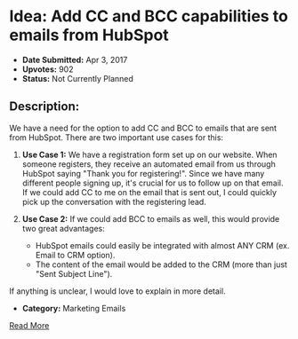 # Idea: Add CC and BCC capabilities to emails from HubSpot

- **Date Submitted:** Apr 3, 2017
- **Upvotes:** 902
- **Status:** Not Currently Planned

## Description:
We have a need for the option to add CC and BCC to emails that are sent from HubSpot. There are two important use cases for this:

1. **Use Case 1:** We have a registration form set up on our website. When someone registers, they receive an automated email from us through HubSpot saying "Thank you for registering!". Since we have many different people signing up, it's crucial for us to follow up on that email. If we could add CC to me on the email that is sent out, I could quickly pick up the conversation with the registering lead.

2. **Use Case 2:** If we could add BCC to emails as well, this would provide two great advantages: 
   - HubSpot emails could easily be integrated with almost ANY CRM (ex. Email to CRM option).
   - The content of the email would be added to the CRM (more than just "Sent Subject Line"). 

If anything is unclear, I would love to explain in more detail.

- **Category:** Marketing Emails

[Read More](https://community.hubspot.com/t5/HubSpot-Ideas/Add-CC-and-BCC-capabilities-to-emails-from-HubSpot/idi-p/10967)
```